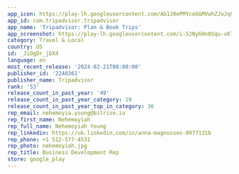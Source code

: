 ```yaml
---
app_icon: https://play-lh.googleusercontent.com/Ab1J0ePMYcebGMVwhZJoJqCVRi7HERJNWglBAJJjQUlEWk-2Ikeac6akTTGmkxOYC0I
app_id: com.tripadvisor.tripadvisor
app_name: 'Tripadvisor: Plan & Book Trips'
app_screenshot: https://play-lh.googleusercontent.com/i-5JNyGHn8Squ-xK7xwagd5nJWPE-51mzurzOKFToZnon1nYnZPmabOz2NJCCN_R5L5G
category: Travel & Local
country: US
id: _JiOgDr_jbX4
language: en
most_recent_release: '2024-02-21T00:00:00'
publisher_id: '2240361'
publisher_name: Tripadvisor
rank: '53'
release_count_in_past_year: '49'
release_count_in_past_year_category: 19
release_count_in_past_year_top_in_category: 36
rep_email: nehemoyia.young@bitrise.io
rep_first_name: Nehemoyiah
rep_full_name: Nehemoyiah Young
rep_linkedin: https://uk.linkedin.com/in/anna-magnussen-0977131b
rep_phone: +1 512-577-4531
rep_photo: nehemoyiah.jpg
rep_title: Business Development Rep
store: google_play
---
```

